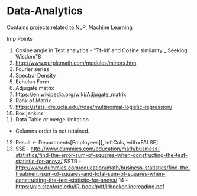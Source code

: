 # Data-Analytics
Contains projects related to NLP, Machine Learning

Imp Points
1. Cosine angle in Text analytics - "Tf-Idf and Cosine similarity _ Seeking Wisdom"8
2. http://www.purplemath.com/modules/minors.htm
3. Fourier series
4. Spectral Density
5. Echelon Form
6. Adjugate matrix
7. https://en.wikipedia.org/wiki/Adjugate_matrix
8. Rank of Matrix
9. https://stats.idre.ucla.edu/r/dae/multinomial-logistic-regression/
10. Box jenkins
11. Data Table or merge limitation 
- Columns order is not retained.
12. Result <- Departments[Employees][, leftCols, with=FALSE]
13. SSE - http://www.dummies.com/education/math/business-statistics/find-the-error-sum-of-squares-when-constructing-the-test-statistic-for-anova/
  SSTR - http://www.dummies.com/education/math/business-statistics/find-the-treatment-sum-of-squares-and-total-sum-of-squares-when-constructing-the-test-statistic-for-anova/
14 - https://nlp.stanford.edu/IR-book/pdf/irbookonlinereading.pdf
